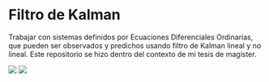 # Filtro de Kalman

Trabajar con sistemas definidos por Ecuaciones Diferenciales Ordinarias, que pueden ser observados y predichos usando filtro de Kalman lineal y no lineal. Este repositorio se hizo dentro del contexto de mi tesis de magíster.


[![][badge-docs]][docs-url] [![][badge-changelog]][changelog-url]

[docs-url]: https://tabitacatalan.github.io/kalman/docs/build/index.html
[badge-docs]: https://img.shields.io/static/v1?label=docs&message=last%20release&color=informational&style=flat-square 

[changelog-url]: CHANGELOG.md
[badge-changelog]: https://img.shields.io/static/v1?label=docs&message=changelog&color=ff69b4&style=flat-square
